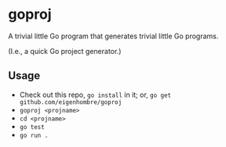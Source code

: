 # goproj

A trivial little Go program that generates trivial little Go programs.

(I.e., a quick Go project generator.)

## Usage

- Check out this repo, `go install` in it; or, `go get github.com/eigenhombre/goproj`
- `goproj <projname>`
- `cd <projname>`
- `go test`
- `go run .`
